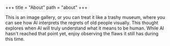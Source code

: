+++
title = "About"
path = "about"
+++

This is an image gallery, or you can treat it like a trashy museum, where you can see how AI interprets the regrets of old people visually. This thought explores when AI will truly understand what it means to be human. While AI hasn't reached that point yet, enjoy observing the flaws it still has during this time.
